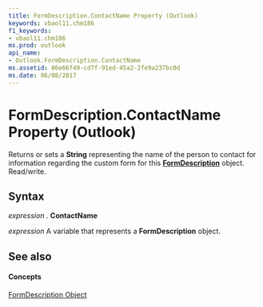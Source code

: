 ```yaml
---
title: FormDescription.ContactName Property (Outlook)
keywords: vbaol11.chm186
f1_keywords:
- vbaol11.chm186
ms.prod: outlook
api_name:
- Outlook.FormDescription.ContactName
ms.assetid: 86e66f49-cd7f-91ed-45a2-2fe9a237bc0d
ms.date: 06/08/2017
---
```



# FormDescription.ContactName Property (Outlook)

Returns or sets a  **String** representing the name of the person to contact for information regarding the custom form for this **[FormDescription](Outlook.FormDescription.md)** object. Read/write.


## Syntax

 _expression_ . **ContactName**

 _expression_ A variable that represents a **FormDescription** object.


## See also


#### Concepts


[FormDescription Object](Outlook.FormDescription.md)

